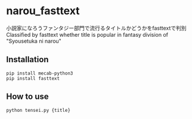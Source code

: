 # narou_fasttext
小説家になろうファンタジー部門で流行るタイトルかどうかをfasttextで判別  
Classified by fasttext whether title is popular in fantasy division of "Syousetuka ni narou"
## Installation
```
pip install mecab-python3
pip install fasttext
```

## How to use
```
python tensei.py {title}
```
